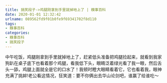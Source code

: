 ```yaml
---
title: 搞笑段子->鸡腿刚拿到手里就掉地上了 | 糗事百科
date: 2020-01-01 12:32:42
urlname: 089562fd9f01b0fe9f69341702f8d110
tags: 
- 糗事百科
categories:
- 糗事百科
- 搞笑段子
---
```

中午吃饭，鸡腿刚拿到手里就掉地上了，赶紧低头准备把鸡腿捡起来，就看到我家狗趴在桌子底下也看着那个鸡腿，看我低下头，眼睛泛着绿光看了我一眼，然后舌头一舔，鸡腿上面就全是它的口水了！我顿时瞪大眼睛看着它，它也看着我，眼神充满了挑衅!老公看这情况，狂笑道：要不你俩出去华山论剑吧，谁赢了给谁吃～


